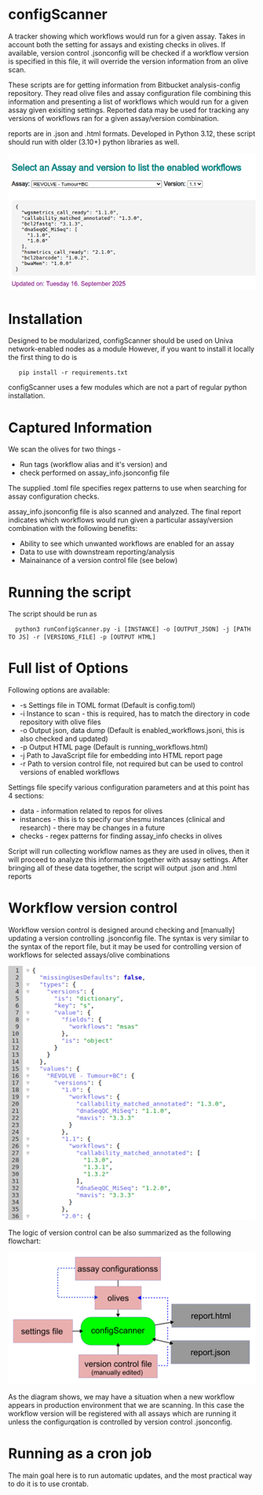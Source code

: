 # configScanner
A tracker showing which workflows would run for a given assay. Takes in account both the setting 
for assays and existing checks in olives. If available, version control .jsonconfig will be checked
if a workflow version is specified in this file, it will override the version information
from an olive scan. 

These scripts are for getting information from Bitbucket analysis-config repository. They read
olive files and assay configuration file combining this information and presenting a list of 
workflows which would run for a given assay given exisiting settings. Reported data may be used
for tracking any versions of workflows ran for a given assay/version combination.

reports are in .json and .html formats. Developed in Python 3.12, these script should run with older
(3.10+) python libraries as well.

![HTML output](docs/Screenshot_configScanner.png)

# Installation

Designed to be modularized, configScanner should be used on Univa network-enabled nodes as a module
However, if you want to install it locally the first thing to do is 

```
   pip install -r requirements.txt
```

configScanner uses a few modules which are not a part of regular python installation.

# Captured Information

We scan the olives for two things - 

* Run tags (workflow alias and it's version) and 
* check performed on assay_info.jsonconfig file 

The supplied .toml file specifies regex patterns to use when searching for assay configuration checks.

assay_info.jsonconfig file is also scanned and analyzed. The final report indicates which workflows 
would run given a particular assay/version combination with the following benefits:

* Ability to see which unwanted workflows are enabled for an assay
* Data to use with downstream reporting/analysis
* Mainainance of a version control file (see below)

# Running the script

The script should be run as 

```
  python3 runConfigScanner.py -i [INSTANCE] -o [OUTPUT_JSON] -j [PATH TO JS] -r [VERSIONS_FILE] -p [OUTPUT HTML]

```

# Full list of Options

Following options are available:

* -s Settings file in TOML format (Default is config.toml)
* -i Instance to scan - this is required, has to match the directory in code repository with olive files
* -o Output json, data dump       (Default is enabled_workflows.jsoni, this is also checked and updated)
* -p Output HTML page             (Default is running_workflows.html)
* -j Path to JavaScript file for embedding into HTML report page
* -r Path to version control file, not required but can be used to control versions of enabled workflows

Settings file specify various configuration parameters and at this point has 4 sections:

* data        - information related to repos for olives
* instances   - this is to specify our shesmu instances (clinical and research) - there may be changes in a future
* checks      - regex patterns for finding assay_info checks in olives

Script will run collecting workflow names as they are used in olives, then it will proceed to analyze this information
together with assay settings. After bringing all of these data together, the script will output .json and .html reports

# Workflow version control

Workflow version control is designed around checking and [manually] updating a version controlling .jsonconfig file. The syntax is 
very similar to the syntax of the report file, but it may be used for controlling version of workflows for 
selected assays/olive combinations

![Version control file](docs/Screenshot_workflowVersions.png)

The logic of version control can be also summarized as the following flowchart:

![Version control schema](docs/Screenshot_workflowVersionsFlowchart.png)

As the diagram shows, we may have a situation when a new workflow appears in production environment that we are 
scanning. In this case the workflow version will be registered with all assays which are running it unless
the configurqation is controlled by version control .jsonconfig.

# Running as a cron job

The main goal here is to run automatic updates, and the most practical way to do it is to use crontab.
